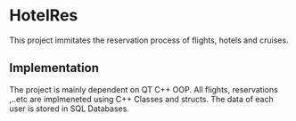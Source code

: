 # HotelRes
This project immitates the reservation process of flights, hotels and cruises.

## Implementation
The project is mainly dependent on QT C++ OOP. All flights, reservations ,..etc are implmeneted using C++ Classes and structs. The data of each user is stored in SQL Databases.

